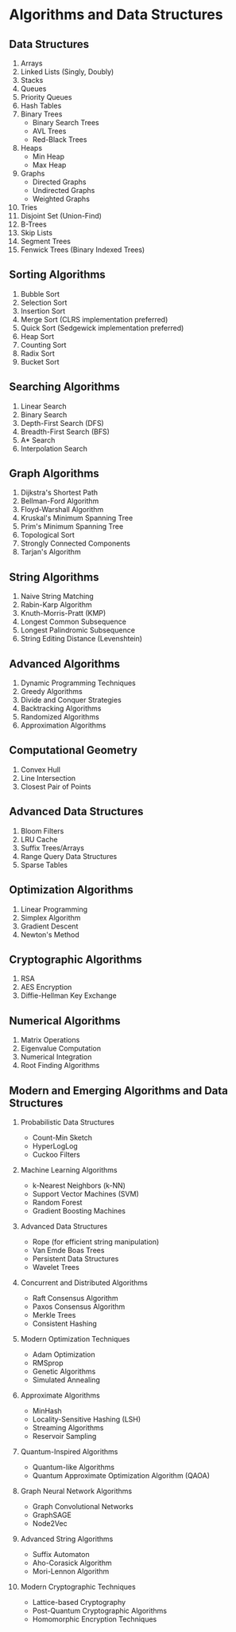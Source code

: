 # Algorithms and Data Structures

## Data Structures
1. Arrays
2. Linked Lists (Singly, Doubly)
3. Stacks
4. Queues
5. Priority Queues
6. Hash Tables
7. Binary Trees
   - Binary Search Trees
   - AVL Trees
   - Red-Black Trees
8. Heaps
   - Min Heap
   - Max Heap
9. Graphs
   - Directed Graphs
   - Undirected Graphs
   - Weighted Graphs
10. Tries
11. Disjoint Set (Union-Find)
12. B-Trees
13. Skip Lists
14. Segment Trees
15. Fenwick Trees (Binary Indexed Trees)

## Sorting Algorithms
1. Bubble Sort
2. Selection Sort
3. Insertion Sort
4. Merge Sort (CLRS implementation preferred)
5. Quick Sort (Sedgewick implementation preferred)
6. Heap Sort
7. Counting Sort
8. Radix Sort
9. Bucket Sort

## Searching Algorithms
1. Linear Search
2. Binary Search
3. Depth-First Search (DFS)
4. Breadth-First Search (BFS)
5. A* Search
6. Interpolation Search

## Graph Algorithms
1. Dijkstra's Shortest Path
2. Bellman-Ford Algorithm
3. Floyd-Warshall Algorithm
4. Kruskal's Minimum Spanning Tree
5. Prim's Minimum Spanning Tree
6. Topological Sort
7. Strongly Connected Components
8. Tarjan's Algorithm

## String Algorithms
1. Naive String Matching
2. Rabin-Karp Algorithm
3. Knuth-Morris-Pratt (KMP)
4. Longest Common Subsequence
5. Longest Palindromic Subsequence
6. String Editing Distance (Levenshtein)

## Advanced Algorithms
1. Dynamic Programming Techniques
2. Greedy Algorithms
3. Divide and Conquer Strategies
4. Backtracking Algorithms
5. Randomized Algorithms
6. Approximation Algorithms

## Computational Geometry
1. Convex Hull
2. Line Intersection
3. Closest Pair of Points

## Advanced Data Structures
1. Bloom Filters
2. LRU Cache
3. Suffix Trees/Arrays
4. Range Query Data Structures
5. Sparse Tables

## Optimization Algorithms
1. Linear Programming
2. Simplex Algorithm
3. Gradient Descent
4. Newton's Method

## Cryptographic Algorithms
1. RSA
2. AES Encryption
3. Diffie-Hellman Key Exchange

## Numerical Algorithms
1. Matrix Operations
2. Eigenvalue Computation
3. Numerical Integration
4. Root Finding Algorithms

## Modern and Emerging Algorithms and Data Structures
1. Probabilistic Data Structures
   - Count-Min Sketch
   - HyperLogLog
   - Cuckoo Filters

2. Machine Learning Algorithms
   - k-Nearest Neighbors (k-NN)
   - Support Vector Machines (SVM)
   - Random Forest
   - Gradient Boosting Machines

3. Advanced Data Structures
   - Rope (for efficient string manipulation)
   - Van Emde Boas Trees
   - Persistent Data Structures
   - Wavelet Trees

4. Concurrent and Distributed Algorithms
   - Raft Consensus Algorithm
   - Paxos Consensus Algorithm
   - Merkle Trees
   - Consistent Hashing

5. Modern Optimization Techniques
   - Adam Optimization
   - RMSprop
   - Genetic Algorithms
   - Simulated Annealing

6. Approximate Algorithms
   - MinHash
   - Locality-Sensitive Hashing (LSH)
   - Streaming Algorithms
   - Reservoir Sampling

7. Quantum-Inspired Algorithms
   - Quantum-like Algorithms
   - Quantum Approximate Optimization Algorithm (QAOA)

8. Graph Neural Network Algorithms
   - Graph Convolutional Networks
   - GraphSAGE
   - Node2Vec

9. Advanced String Algorithms
   - Suffix Automaton
   - Aho-Corasick Algorithm
   - Mori-Lennon Algorithm

10. Modern Cryptographic Techniques
    - Lattice-based Cryptography
    - Post-Quantum Cryptographic Algorithms
    - Homomorphic Encryption Techniques